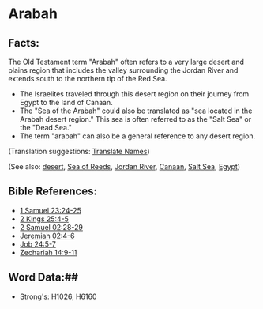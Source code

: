 # Arabah #

## Facts: ##

The Old Testament term "Arabah" often refers to a very large desert and plains region that includes the valley surrounding the Jordan River and extends south to the northern tip of the Red Sea.

* The Israelites traveled through this desert region on their journey from Egypt to the land of Canaan.
* The "Sea of the Arabah" could also be translated as "sea located in the Arabah desert region." This sea is often referred to as the "Salt Sea" or the "Dead Sea."
* The term "arabah" can also be a general reference to any desert region.

(Translation suggestions: [Translate Names](rc://en/ta/man/translate/translate-names))

(See also: [desert](../other/desert.md), [Sea of Reeds](../other/redsea.md), [Jordan River](../other/jordanriver.md), [Canaan](../other/canaan.md), [Salt Sea](../other/saltsea.md), [Egypt](../other/egypt.md))

## Bible References: ##

* [1 Samuel 23:24-25](rc://en/tn/help/1sa/23/24)
* [2 Kings 25:4-5](rc://en/tn/help/2ki/25/04)
* [2 Samuel 02:28-29](rc://en/tn/help/2sa/02/28)
* [Jeremiah 02:4-6](rc://en/tn/help/jer/02/04)
* [Job 24:5-7](rc://en/tn/help/job/24/05)
* [Zechariah 14:9-11](rc://en/tn/help/zec/14/09)

## Word Data:##

* Strong's: H1026, H6160

